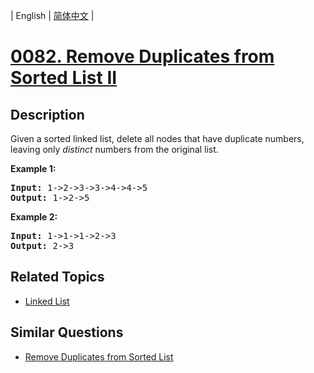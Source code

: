 
| English | [简体中文](README.md) |
# [0082. Remove Duplicates from Sorted List II](https://leetcode-cn.com/problems/remove-duplicates-from-sorted-list-ii/)
## Description
<p>Given a sorted linked list, delete all nodes that have duplicate numbers, leaving only <em>distinct</em> numbers from the original list.</p>

<p><strong>Example 1:</strong></p>

<pre>
<strong>Input:</strong> 1-&gt;2-&gt;3-&gt;3-&gt;4-&gt;4-&gt;5
<strong>Output:</strong> 1-&gt;2-&gt;5
</pre>

<p><strong>Example 2:</strong></p>

<pre>
<strong>Input:</strong> 1-&gt;1-&gt;1-&gt;2-&gt;3
<strong>Output:</strong> 2-&gt;3
</pre>

## Related Topics
- [Linked List](https://leetcode-cn.com/tag/linked-list)
## Similar Questions
- [Remove Duplicates from Sorted List](../remove-duplicates-from-sorted-list/README_EN.md)
